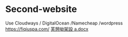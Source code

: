 # Second-website
Use Cloudways / DigitalOcean /Namecheap /wordpress
https://fiqiuspa.com/
[芙憩呦架設 a.docx](https://github.com/jimmyhua123/Second-website/files/13450383/a.docx)
